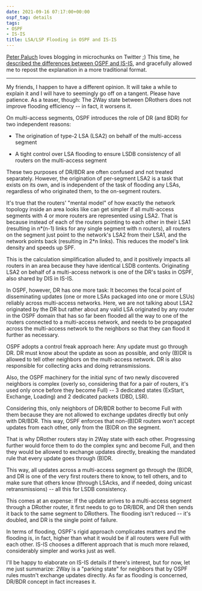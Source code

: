 ```yaml
---
date: 2021-09-16 07:17:00+00:00
ospf_tag: details
tags:
- OSPF
- IS-IS
title: LSA/LSP Flooding in OSPF and IS-IS
---
```

[Peter Paluch](https://twitter.com/Peter_Paluch) loves blogging in microchunks on Twitter ;) This time, he [described the differences between OSPF and IS-IS](https://twitter.com/Peter_Paluch/status/1426926700294819845), and gracefully allowed me to repost the explanation in a more traditional format.

---

My friends, I happen to have a different opinion. It will take a while to explain it and I will have to seemingly go off on a tangent. Please have patience. As a teaser, though: The 2Way state between DRothers does not improve flooding efficiency -- in fact, it worsens it.
<!--more-->
On multi-access segments, OSPF introduces the role of DR (and BDR) for two independent reasons:

- The origination of type-2 LSA (LSA2) on behalf of the multi-access segment

- A tight control over LSA flooding to ensure LSDB consistency of all routers on the multi-access segment

These two purposes of DR/BDR are often confused and not treated separately. However, the origination of per-segment LSA2 is a task that exists on its own, and is independent of the task of flooding any LSAs, regardless of who originated them, to the on-segment routers.

It's true that the routers' "mental model" of how exactly the network topology inside an area looks like can get simpler if all multi-access segments with 4 or more routers are represented using LSA2. That is because instead of each of the routers pointing to each other in their LSA1 (resulting in n*(n-1) links for any single segment with n routers), all routers on the segment just point to the network's LSA2 from their LSA1, and the network points back (resulting in 2*n links). This reduces the model's link density and speeds up SPF.

This is the calculation simplification alluded to, and it positively impacts all routers in an area because they have identical LSDB contents. Originating LSA2 on behalf of a multi-access network is one of the DR's tasks in OSPF, also shared by DIS in IS-IS.

In OSPF, however, DR has one more task: It becomes the focal point of disseminating updates (one or more LSAs packaged into one or more LSUs) reliably across multi-access networks. Here, we are not talking about LSA2 originated by the DR but rather about any valid LSA originated by any router in the OSPF domain that has so far been flooded all the way to one of the routers connected to a multi-access network, and needs to be propagated across the multi-access network to the neighbors so that they can flood it further as necessary.

OSPF adopts a control freak approach here: Any update must go through DR. DR must know about the update as soon as possible, and only (B)DR is allowed to tell other neighbors on the multi-access network. DR is also responsible for collecting acks and doing retransmissions.

Also, the OSPF machinery for the initial sync of two newly discovered neighbors is complex (overly so, considering that for a pair of routers, it's used only once before they become Full) -- 3 dedicated states (ExStart, Exchange, Loading) and 2 dedicated packets (DBD, LSR).

Considering this, only neighbors of DR/BDR bother to become Full with them because they are not allowed to exchange updates directly but only with DR/BDR. This way, OSPF enforces that non-(B)DR routers won't accept updates from each other, only from the (B)DR on the segment.

That is why DRother routers stay in 2Way state with each other. Progressing further would force them to do the complex sync and become Full, and then they would be allowed to exchange updates directly, breaking the mandated rule that every update goes through (B)DR.

This way, all updates across a multi-access segment go through the (B)DR, and DR is one of the very first routers there to know, to tell others, and to make sure that others know (through LSAcks, and if needed, doing unicast retransmissions) -- all this for LSDB consistency.

This comes at an expense: If the update arrives to a multi-access segment through a DRother router, it first needs to go to DR/BDR, and DR then sends it back to the same segment to DRothers. The flooding isn't reduced -- it's doubled, and DR is the single point of failure.

In terms of flooding, OSPF's rigid approach complicates matters and the flooding is, in fact, higher than what it would be if all routers were Full with each other. IS-IS chooses a different approach that is much more relaxed, considerably simpler and works just as well.

I'll be happy to elaborate on IS-IS details if there's interest, but for now, let me just summarize: 2Way is a "parking state" for neighbors that by OSPF rules mustn't exchange updates directly. As far as flooding is concerned, DR/BDR concept in fact increases it.
